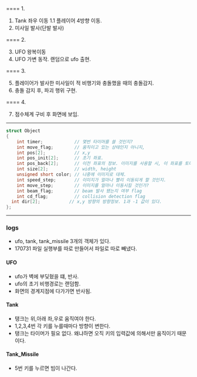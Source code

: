 ==== 1.

1. Tank 좌우 이동
1.1 플레이어 4방향 이동.
2. 미사일 발사(단발 발사)

==== 2.

3. UFO 왕복이동      
4. UFO 가변 동작. 랜덤으로 ufo 출현.

==== 3.

5. 플레이어가 발사한 미사일이 적 비행기와 충돌했을 때의 충돌감지.
6. 충돌 감지 후, 파괴 행위 구현.

==== 4.

7. 점수체계 구비 후 화면에 보임.

---------------------------------------------------------------
```cpp
struct Object
{
	int timer;     	 	  // 몇번 타이머를 쓸 것인지?
	int move_flag;   	  // 움직이고 있는 상태인지 아니지,
	int pos[2]; 		  // x,y
	int pos_init[2];  	  // 초기 좌표.
	int pos_back[2];      // 이전 좌표의 정보. 이미지를 사용할 시, 이 좌표를 토대로 이전의 이미지를 지워야함.
	int size[2];	      // width, height
	unsigned short color; // 나중에 이미지로 대체.
	int speed_step;	 	  // 이미지가 얼마나 빨리 이동되게 할 것인지.
	int move_step;		  // 이미지를 얼마나 이동시킬 것인가?
	int beam_flag;		  // beam 발사 됐는지 여부 flag
	int cd_flag;		  // collision detection flag
  int dir[2];           // x,y 방향의 방향정보. 1과 -1 값이 있다.
};
```


-------------------------------------------
### logs
- ufo, tank, tank_missile 3개의 객체가 있다.
- 170731 파일 실행부를 따로 만들어서 파일로 따로 빼냈다.

#### UFO
- ufo가 벽에 부딪혔을 떄, 반사.
- ufo의 초기 비행경로는 랜덤함.
- 화면의 경계지점에 다가가면 반사됨.

#### Tank
- 탱크는 위,아래 좌,우로 움직여야 한다.
- 1,2,3,4번 각 키를 누를때마다 방향이 변한다.
- 탱크는 타이머가 필요 없다. 왜냐하면 오직 키의 입력값에 의해서만 움직이기 때문이다.

#### Tank_Missile
- 5번 키를 누르면 빔이 나간다.
